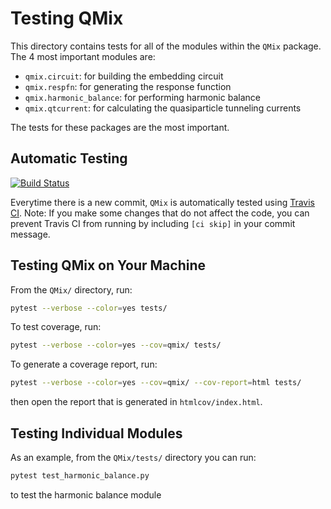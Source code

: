Testing QMix
============

This directory contains tests for all of the modules within the ``QMix`` package. The 4 most important modules are:
   - ``qmix.circuit``: for building the embedding circuit
   - ``qmix.respfn``: for generating the response function
   - ``qmix.harmonic_balance``: for performing harmonic balance
   - ``qmix.qtcurrent``: for calculating the quasiparticle tunneling currents

The tests for these packages are the most important.

Automatic Testing
-----------------

[![Build Status](https://travis-ci.org/garrettj403/QMix.svg?branch=master)](https://travis-ci.org/garrettj403/QMix)

Everytime there is a new commit, ``QMix`` is automatically tested using [Travis CI](https://travis-ci.org/garrettj403/QMix). Note: If you make some changes that do not affect the code, you can prevent Travis CI from running by including ``[ci skip]`` in your commit message.

Testing QMix on Your Machine
----------------------------

From the ``QMix/`` directory, run:

```bash
pytest --verbose --color=yes tests/
```

To test coverage, run:

```bash
pytest --verbose --color=yes --cov=qmix/ tests/
```

To generate a coverage report, run:
```bash
pytest --verbose --color=yes --cov=qmix/ --cov-report=html tests/
```
then open the report that is generated in ``htmlcov/index.html``.

Testing Individual Modules
--------------------------

As an example, from the ``QMix/tests/`` directory you can run:

```bash
pytest test_harmonic_balance.py
```

to test the harmonic balance module
